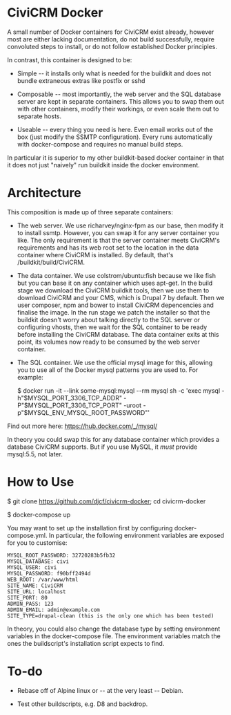 # CiviCRM Docker

A small number of Docker containers for CiviCRM exist already, however most are either lacking documentation, do not build successfully, require convoluted steps to install, or do not follow established Docker principles.

In contrast, this container is designed to be:

* Simple -- it installs only what is needed for the buildkit and does not bundle extraneous extras like postfix or sshd

* Composable -- most importantly, the web server and the SQL database server are kept in separate containers. This allows you to swap them out with other containers, modify their workings, or even scale them out to separate hosts.

* Useable -- every thing you need is here. Even email works out of the box (just modify the SSMTP configuration). Every runs automatically with docker-compose and requires no manual build steps.

In particular it is superior to my other buildkit-based docker container in that it does not just "naively" run buildkit inside the docker environment.

# Architecture

This composition is made up of three separate containers:

* The web server. We use richarvey/nginx-fpm as our base, then modify it to install ssmtp. However, you can swap it for any server container you like. The only requirement is that the server container meets CiviCRM's requirements and has its web root set to the location in the data container where CiviCRM is installed. By default, that's /buildkit/build/CiviCRM.

* The data container. We use colstrom/ubuntu:fish because we like fish but you can base it on any container which uses apt-get. In the build stage we download the CiviCRM buildkit tools, then we use them to download CiviCRM and your CMS, which is Drupal 7 by default. Then we user composer, npm and bower to install CiviCRM depencencies and finalise the image. In the run stage we patch the installer so that the buildkit doesn't worry about talking directly to the SQL server or configuring vhosts, then we wait for the SQL container to be ready before installing the CiviCRM database. The data container exits at this point, its volumes now ready to be consumed by the web server container.

* The SQL container. We use the official mysql image for this, allowing you to use all of the Docker mysql patterns you are used to. For example:

   $ docker run -it --link some-mysql:mysql --rm mysql sh -c 'exec mysql -h"$MYSQL_PORT_3306_TCP_ADDR" -P"$MYSQL_PORT_3306_TCP_PORT" -uroot -p"$MYSQL_ENV_MYSQL_ROOT_PASSWORD"'
   
Find out more here: https://hub.docker.com/_/mysql/

In theory you could swap this for any database container which provides a database CiviCRM supports. But if you use MySQL, it *must* provide mysql:5.5, not later.

# How to Use

$ git clone https://github.com/djcf/civicrm-docker; cd civicrm-docker

$ docker-compose up

You may want to set up the installation first by configuring docker-compose.yml. In particular, the following environment variables are exposed for you to customise:

    MYSQL_ROOT_PASSWORD: 32720283b5fb32
    MYSQL_DATABASE: civi
    MYSQL_USER: civi
    MYSQL_PASSWORD: f90bff2494d
    WEB_ROOT: /var/www/html
    SITE_NAME: CiviCRM
    SITE_URL: localhost
    SITE_PORT: 80
    ADMIN_PASS: 123
    ADMIN_EMAIL: admin@example.com
    SITE_TYPE=drupal-clean (this is the only one which has been tested)

In theory, you could also change the database type by setting environment variables in the docker-compose file. The environment variables match the ones the buildscript's installation script expects to find.

# To-do

* Rebase off of Alpine linux or -- at the very least -- Debian.

* Test other buildscripts, e.g. D8 and backdrop.